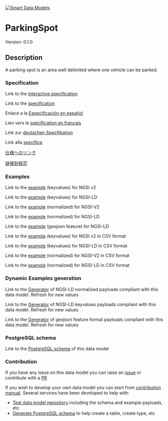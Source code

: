 [![Smart Data Models](https://smartdatamodels.org/wp-content/uploads/2022/01/SmartDataModels_logo.png "Logo")](https://smartdatamodels.org)
# ParkingSpot
Version: 0.1.0

## Description 

A parking spot is an area well delimited where one vehicle can be parked.
### Specification

Link to the [interactive specification](https://swagger.lab.fiware.org/?url=https://smart-data-models.github.io/dataModel.Parking/ParkingSpot/swagger.yaml)

Link to the [specification](https://github.com/smart-data-models/dataModel.Parking/blob/master/ParkingSpot/doc/spec.md)

Enlace a la [Especificación en español](https://github.com/smart-data-models/dataModel.Parking/blob/master/ParkingSpot/doc/spec_ES.md)

Lien vers le [spécification en français](https://github.com/smart-data-models/dataModel.Parking/blob/master/ParkingSpot/doc/spec_FR.md)

Link zur [deutschen Spezifikation](https://github.com/smart-data-models/dataModel.Parking/blob/master/ParkingSpot/doc/spec_DE.md)

Link alla [specifica](https://github.com/smart-data-models/dataModel.Parking/blob/master/ParkingSpot/doc/spec_IT.md)

[仕様へのリンク](https://github.com/smart-data-models/dataModel.Parking/blob/master/ParkingSpot/doc/spec_JA.md)

[链接到规范](https://github.com/smart-data-models/dataModel.Parking/blob/master/ParkingSpot/doc/spec_ZH.md)
### Examples

Link to the [example](https://smart-data-models.github.io/dataModel.Parking/ParkingSpot/examples/example.json) (keyvalues) for NGSI v2

Link to the [example](https://smart-data-models.github.io/dataModel.Parking/ParkingSpot/examples/example.jsonld) (keyvalues) for NGSI-LD

Link to the [example](https://smart-data-models.github.io/dataModel.Parking/ParkingSpot/examples/example-normalized.json) (normalized) for NGSI-V2

Link to the [example](https://smart-data-models.github.io/dataModel.Parking/ParkingSpot/examples/example-normalized.jsonld) (normalized) for NGSI-LD

Link to the [example](https://smart-data-models.github.io/dataModel.Parking/ParkingSpot/examples/example-geojsonfeature.json) (geojson feature) for NGSI-LD

Link to the [example](https://github.com/smart-data-models/dataModel.Parking/blob/master/ParkingSpot/examples/example.json.csv) (keyvalues) for NGSI v2 in CSV format

Link to the [example](https://github.com/smart-data-models/dataModel.Parking/blob/master/ParkingSpot/examples/example.jsonld.csv) (keyvalues) for NGSI-LD in CSV format

Link to the [example](https://github.com/smart-data-models/dataModel.Parking/blob/master/ParkingSpot/examples/example-normalized.json.csv) (normalized) for NGSI-V2 in CSV format

Link to the [example](https://github.com/smart-data-models/dataModel.Parking/blob/master/ParkingSpot/examples/example-normalized.jsonld.csv) (normalized) for NGSI-LD in CSV format
### Dynamic Examples generation

Link to the [Generator](https://smartdatamodels.org/extra/ngsi-ld_generator.php?schemaUrl=https://raw.githubusercontent.com/smart-data-models/dataModel.Parking/master/ParkingSpot/schema.json&email=info@smartdatamodels.org) of NGSI-LD normalized payloads compliant with this data model. Refresh for new values

Link to the [Generator](https://smartdatamodels.org/extra/ngsi-ld_generator_keyvalues.php?schemaUrl=https://raw.githubusercontent.com/smart-data-models/dataModel.Parking/master/ParkingSpot/schema.json&email=info@smartdatamodels.org) of NGSI-LD keyvalues payloads compliant with this data model. Refresh for new values

Link to the [Generator](https://smartdatamodels.org/extra/geojson_features_generator.php?schemaUrl=https://raw.githubusercontent.com/smart-data-models/dataModel.Parking/master/ParkingSpot/schema.json&email=info@smartdatamodels.org) of geojson feature format payloads compliant with this data model. Refresh for new values
### PostgreSQL schema

Link to the [PostgreSQL schema](https://github.com/smart-data-models/dataModel.Parking/blob/master/ParkingSpot/schema.sql) of this data model
### Contribution

 If you have any issue on this data model you can raise an [issue](https://github.com/smart-data-models/dataModel.Parking/issues)  or contribute with a [PR](https://github.com/smart-data-models/dataModel.Parking/pulls)

 If you wish to develop your own data model you can start from [contribution manual](https://bit.ly/contribution_manual). Several services have been developed to help with: 
 - [Test data model repository](https://smartdatamodels.org/index.php/data-models-contribution-api/) including the schema and example payloads, etc
 - [Generate PostgreSQL schema](https://smartdatamodels.org/index.php/sql-service/) to help create a table, create type, etc